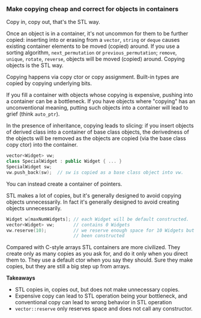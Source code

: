 ### Make copying cheap and correct for objects in containers

Copy in, copy out, that's the STL way.

Once an object is in a container, it's not uncommon for them to be further copied: inserting into or erasing from a `vector`, `string` or `deque` causes existing container elements to be moved (copied) around.
If you use a sorting algorithm, `next_permutation` or `previous_permutation`; `remove`, `unique`, `rotate`, `reverse`, objects will be moved (copied) around.
Copying objects is the STL way.

Copying happens via copy ctor or copy assignment. Built-in types are copied by copying underlying bits.

If you fill a container with objects whose copying is expensive, pushing into a container can be a bottleneck.
If you have objects where "copying" has an unconventional meaning, putting such objects into a container will lead to grief (think `auto_ptr`).

In the presence of inheritance, copying leads to slicing: if you insert objects of derived class into a container of base class objects, the derivedness of the objects will be removed as the objects are copied (via the base class copy ctor) into the container.

```cpp
vector<Widget> vw;
class SpecialWidget : public Widget { ... }
SpecialWidget sw;
vw.push_back(sw);  // sw is copied as a base class object into vw.
```

You can instead create a container of pointers.

STL makes a lot of copies, but it's generally designed to avoid copying objects unnecessarily. In fact it's generally designed to avoid creating objects unnecessarily.

```cpp
Widget w[maxNumWidgets]; // each Widget will be default constructed.
vector<Widget> vw;       // contains 0 Widgets
vw.reserve(10);          // we reserve enough space for 10 Widgets but 0 have
                         // been constructed
```

Compared with C-style arrays STL containers are more civilized. They create only as many copies as you ask for, and do it only when you direct them to. They use a default ctor when you say they should.
Sure they make copies, but they are still a big step up from arrays.

**Takeaways**

* STL copies in, copies out, but does not make unnecessary copies.
* Expensive copy can lead to STL operation being your bottleneck, and conventional copy can lead to wrong behavior in STL operation
* `vector::reserve` only reserves space and does not call any constructor.
